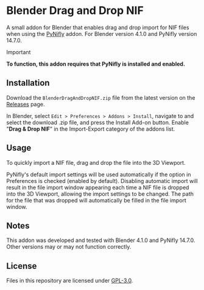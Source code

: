 # Blender Drag and Drop NIF
A small addon for Blender that enables drag and drop import for NIF files when using the [PyNifly](https://github.com/BadDogSkyrim/PyNifly) addon. For Blender version 4.1.0 and PyNifly version 14.7.0.

> [!IMPORTANT] 
> **To function, this addon requires that PyNifly is installed and enabled.**

## Installation
Download the `BlenderDragAndDropNIF.zip` file from the latest version on the [Releases](https://github.com/Sync-67/Blender-Drag-and-Drop-NIF/releases/latest) page.

In Blender, select `Edit > Preferences > Addons > Install`, navigate to and select the download .zip file, and press the Install Add-on button. Enable "**Drag & Drop NIF**" in the Import-Export category of the addons list.

## Usage
To quickly import a NIF file, drag and drop the file into the 3D Viewport.

PyNifly's default import settings will be used automatically if the option in Preferences is checked (enabled by default).
Disabling automatic import will result in the file import window appearing each time a NIF file is dropped into the 3D Viewport, allowing the import settings to be changed. The path for the file that was dropped will automatically be filled in the file import window.

## Notes
This addon was developed and tested with Blender 4.1.0 and PyNifly 14.7.0. Other versions may or may not function correctly.

## License
Files in this repository are licensed under [GPL-3.0](https://www.gnu.org/licenses/gpl-3.0.html).
